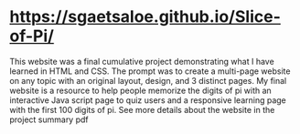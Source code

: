 # https://sgaetsaloe.github.io/Slice-of-Pi/

This website was a final cumulative project demonstrating what I have learned in HTML and CSS. 
The prompt was to create a multi-page website on any topic with an original layout, design, and 3 distinct pages.
My final website is a resource to help people memorize the digits of pi with an interactive Java script page to quiz users and a responsive learning page with the first 100 digits of pi.
See more details about the website in the project summary pdf

